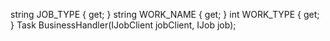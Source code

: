 string JOB_TYPE { get; }
string WORK_NAME { get; }
int WORK_TYPE { get; }
Task BusinessHandler(IJobClient jobClient, IJob job);